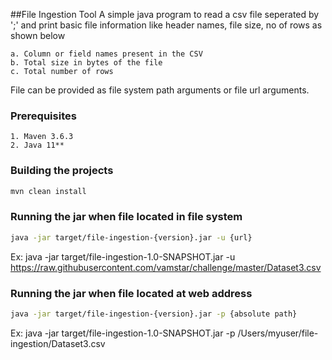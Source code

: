 ##File Ingestion Tool
A simple java program to read a csv file seperated by ';' and print basic file information like header names, file size, no of rows as shown below

    a. Column or field names present in the CSV
    b. Total size in bytes of the file
    c. Total number of rows

File can be provided as file system path arguments or file url arguments.

### Prerequisites
    1. Maven 3.6.3
    2. Java 11**

### Building the projects
```bash
mvn clean install
```

### Running the jar when file located in file system
```bash
java -jar target/file-ingestion-{version}.jar -u {url}
```
Ex: java -jar target/file-ingestion-1.0-SNAPSHOT.jar -u https://raw.githubusercontent.com/vamstar/challenge/master/Dataset3.csv

### Running the jar when file located at web address
```bash
java -jar target/file-ingestion-{version}.jar -p {absolute path}
```
Ex: java -jar target/file-ingestion-1.0-SNAPSHOT.jar -p /Users/myuser/file-ingestion/Dataset3.csv